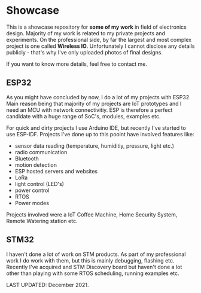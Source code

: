 # Showcase
This is a showcase repository for __some of my work__ in field of electronics design.
Majority of my work is related to my private projects and experiments. 
On the professional side, by far the largest and most complex project is one called __Wireless IO__. 
Unfortunately I cannot disclose any details publicly - that's why I've only uploaded photos of final designs.

If you want to know more details, feel free to contact me.

## ESP32
As you might have concluded by now, I do a lot of my projects with ESP32.
Main reason being that majority of my projects are IoT prototypes and I need an MCU with network connectivitiy.
ESP is therefore a perfect candidate with a huge range of SoC's, modules, examples etc.

For quick and dirty projects I use Arduino IDE, but recently I've started to use ESP-IDF.
Projects I've done up to this pooint have involved features like:
* sensor data reading (temperature, humiditiy, pressure, light etc.)
* radio communication 
* Bluetooth
* motion detection
* ESP hosted servers and websites
* LoRa
* light control (LED's)
* power control 
* RTOS
* Power modes

Projects involved were a IoT Coffee Machine, Home Security System, Remote Watering station etc.

## STM32
I haven't done a lot of work on STM products. As part of my professional work I do work with them, but this is mainly debugging, flashing etc.
Recently I've acquired and STM Discovery board but haven't done a lot other than playing with some RTOS scheduling, running examples etc.


LAST UPDATED: December 2021.
